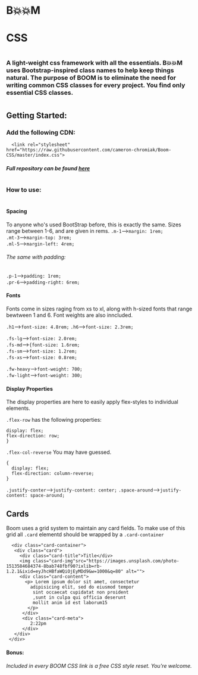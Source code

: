 

  # B💥💥M
  # CSS
  #
  ### A light-weight css framework with all the essentials. B💥💥M uses Bootstrap-inspired class names to help keep things natural. The purpose of BOOM is to eliminate the need for writing common CSS classes for every project. You find only essential CSS classes.

  #
## Getting Started:
### Add the following CDN:
```
  <link rel="stylesheet" href="https://raw.githubusercontent.com/cameron-chromiak/Boom-CSS/master/index.css">
  ```
  ##### Full repository can be found [here](https://github.com/cameron-chromiak/Boom-CSS)

#
### How to use:
#

#### Spacing
To anyone who's used BootStrap before, this is exactly the same. Sizes range between 1-6, and are given in rems.
`.m-1`-->`margin: 1rem;`  
`.mt-3`-->`margin-top: 3rem;`  
`.ml-5`-->`margin-left: 4rem;`  

###### The same with padding:
`.p-1`-->`padding: 1rem;`  
`.pr-6`-->`padding-right: 6rem;`  

#### Fonts
  Fonts come in sizes raging from xs to xl, along with h-sized fonts that range bewtween 1 and 6. Font weights are also inncluded.

`.h1`-->`font-size: 4.8rem;`
`.h6`-->`font-size: 2.3rem;`  

`.fs-lg`-->`font-size: 2.0rem;`  
`.fs-md`-->`{font-size: 1.6rem;`  
`.fs-sm`-->`font-size: 1.2rem;`  
`.fs-xs`-->`font-size: 0.8rem;`  

`.fw-heavy`-->`font-weight: 700;`  
`.fw-light`-->`font-weight: 300;`  

  #### Display Properties
The display properties are here to easily apply flex-styles to individual elements.

`.flex-row` has the following properties:
  ```{
  display: flex;
  flex-direction: row;
}
```
`.flex-col-reverse` You may have guessed.
```
{
  display: flex;
  flex-direction: column-reverse;
}
```
`.justify-conter`-->`justify-content: center;`
`.space-around`-->`justify-content: space-around;`

## Cards
 Boom uses a grid system to maintain any card fields. To make use of this grid all `.card` elementd should be wrapped by a `.card-container`

 ```
   <div class="card-container">
    <div class="card">
      <div class="card-title">Title</div>
      <img class="card-img"src="https://images.unsplash.com/photo-1513584684374-8bab748fbf90?ixlib=rb-1.2.1&ixid=eyJhcHBfaWQiOjEyMDd9&w=1000&q=80" alt="">
      <div class="card-content">
        <p> Lorem ipsum dolor sit amet, consectetur
          adipisicing elit, sed do eiusmod tempor
           sint occaecat cupidatat non proident
           ,sunt in culpa qui officia deserunt
           mollit anim id est laborum15
         </p>
       </div>
       <div class="card-meta">
          2:22pm
       </div>
    </div>
  </div>
 ```

#### Bonus:
###### Included in every BOOM CSS link is a free CSS style reset. You're welcome.
